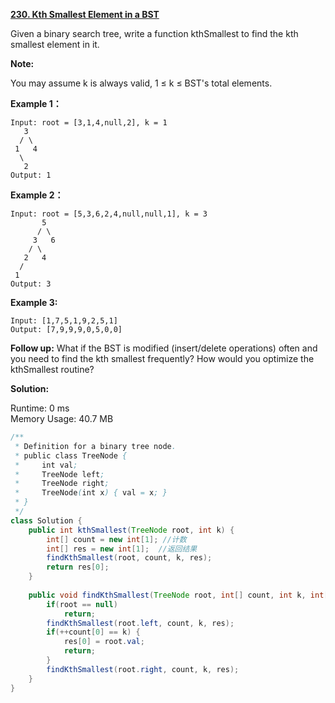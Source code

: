 **[230. Kth Smallest Element in a BST](https://leetcode.com/problems/kth-smallest-element-in-a-bst/)**

Given a binary search tree, write a function kthSmallest to find the kth smallest element in it.

**Note:**

You may assume k is always valid, 1 ≤ k ≤ BST's total elements.

**Example 1：**

```
Input: root = [3,1,4,null,2], k = 1
   3
  / \
 1   4
  \
   2
Output: 1

```

**Example 2：**

```
Input: root = [5,3,6,2,4,null,null,1], k = 3
       5
      / \
     3   6
    / \
   2   4
  /
 1
Output: 3

```

**Example 3:**

```
Input: [1,7,5,1,9,2,5,1]
Output: [7,9,9,9,0,5,0,0]

```

**Follow up:**
What if the BST is modified (insert/delete operations) often and you need to find the kth smallest frequently? How would you optimize the kthSmallest routine?

**Solution:**

Runtime: 0 ms<br/>
Memory Usage: 40.7 MB

```java
/**
 * Definition for a binary tree node.
 * public class TreeNode {
 *     int val;
 *     TreeNode left;
 *     TreeNode right;
 *     TreeNode(int x) { val = x; }
 * }
 */
class Solution {
    public int kthSmallest(TreeNode root, int k) {
        int[] count = new int[1]; //计数
        int[] res = new int[1];  //返回结果
        findKthSmallest(root, count, k, res);
        return res[0];
    }
    
    public void findKthSmallest(TreeNode root, int[] count, int k, int[] res) {
        if(root == null)
            return;
        findKthSmallest(root.left, count, k, res);       
        if(++count[0] == k) {
            res[0] = root.val;
            return;
        }
        findKthSmallest(root.right, count, k, res);
    }
}

```



